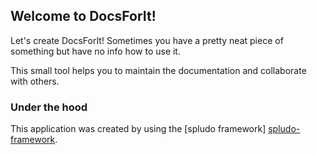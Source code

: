 ## Welcome to DocsForIt!

Let's create DocsForIt! Sometimes you have a pretty neat piece of something
but have no info how to use it.

This small tool helps you to maintain the documentation and collaborate with
others.

### Under the hood

This application was created by using the [spludo framework] [spludo-framework].

 [spludo-framework]: http://spludo.com
                     (A powerful webframework for node.JS)